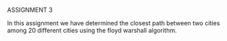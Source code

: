 ASSIGNMENT 3 

In this assignment we have determined the closest path between two cities among 20 different cities using the floyd warshall algorithm. 
